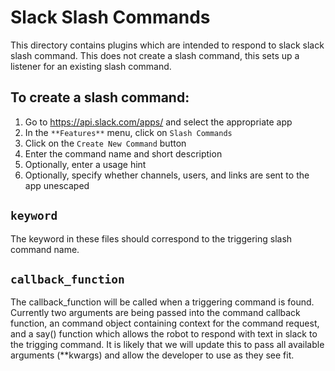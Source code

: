 # Slack Slash Commands
This directory contains plugins which are intended to respond to slack slack slash command. This does not create a slash command, this sets up a listener for an existing slash command.

## To create a slash command:

1. Go to https://api.slack.com/apps/ and select the appropriate app
1. In the `**Features**` menu, click on `Slash Commands`
1. Click on the `Create New Command` button
1. Enter the command name and  short description
1. Optionally, enter a usage hint
1. Optionally, specify whether channels, users, and links are sent to the app unescaped

## `keyword`
The keyword in these files should correspond to the triggering slash command name.

## `callback_function`
The callback_function will be called when a triggering command is found. Currently two arguments are being passed into the command callback function, an command object containing context for the command request, and a say() function which allows the robot to respond with text in slack to the trigging command. It is likely that we will update this to pass all available arguments (**kwargs) and allow the developer to use as they see fit.